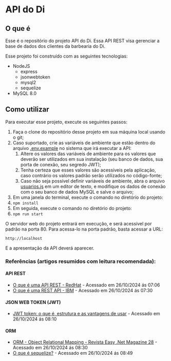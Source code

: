 # API do Di

## O que é

Esse é o repositório do projeto API do Di. Essa API REST visa gerenciar a base de dados dos clientes da barbearia do Di.

Esse projeto foi construído com as seguintes tecnologias:

- NodeJS
  - express
  - jsonwebtoken
  - mysql2
  - sequelize
- MySQL 8.0

## Como utilizar

Para executar esse projeto, execute os seguintes passos:

1. Faça o clone do repositório desse projeto em sua máquina local usando o git;
2. Caso suportado, crie as variáveis de ambiente que estão dentro do arquivo [.env.example](./.env.example) no sistema que irá executar a API:
   1. Altere os valores das variáveis de ambiente para os valores que deverão ser utilizados em sua instalação  (seu banco de dados, sua porta de conexão, seu segredo JWT);
   2. Tenha certeza que esses valores são acessíveis pela aplicação, caso contrário os valores padrão serão utilizados no código-fonte; 
   3. Caso não seja possível definir variáveis de ambiente, abra o arquivo [usuarios.js](./usuarios.js) em um editor de texto, e modifique os dados de conexão com o seu banco de dados MySQL e salve o arquivo;
2. Em uma janela do terminal, execute o comando no diretório do projeto:
  1. ```npm install```
2. Em seguida, execute o comando no diretório do projeto:
  1. ```npm run start```

O servidor web do projeto entrará em execução, e será acessível por padrão na porta 80. Para acessa-lo na porta padrão, basta acessar a URL:

```http://localhost```

E a apresentação da API deverá aparecer.

### Referências (artigos resumidos com leitura recomendada):

#### API REST
- [O que é uma API REST - RedHat](https://www.redhat.com/pt-br/topics/api/what-is-a-rest-api) - Acessado em 26/10/2024 ás 07:06
- [O que é uma REST API - IBM](https://www.ibm.com/br-pt/topics/rest-apis) - Acessado em 26/10/2024 ás 07:30

#### JSON WEB TOKEN (JWT)
- [JWT token: o que é, estrutura e as vantagens de usar](https://www.totvs.com/blog/gestao-para-assinatura-de-documentos/jwt-token/) - Acessado em 26/10/2024 ás 08:10

#### ORM
- [ORM - Object Relational Mapping - Revista Easy .Net Magazine 28](https://www.devmedia.com.br/orm-object-relational-mapping-revista-easy-net-magazine-28/27158) - Acessado em 26/10/2024 ás 08:30
- [O que é sequelize?](https://www.linkedin.com/pulse/o-que-%C3%A9-sequelize-thomas-lincoln/) - Acessado em 26/10/2024 ás 08:49



